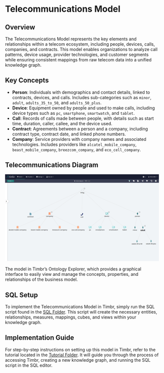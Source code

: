 # Telecommunications Model

## Overview
The Telecommunications Model represents the key elements and relationships within a telecom ecosystem, including people, devices, calls, companies, and contracts. This model enables organizations to analyze call patterns, device usage, provider technologies, and customer segments while ensuring consistent mappings from raw telecom data into a unified knowledge graph.

## Key Concepts
- **Person**: Individuals with demographics and contact details, linked to contracts, devices, and calls. Includes sub-categories such as `minor`, `adult`, `adults_35_to_50`, and `adults_50_plus`.
- **Device**: Equipment owned by people and used to make calls, including device types such as `pc`, `smartphone`, `smartwatch`, and `tablet`.
- **Call**: Records of calls made between people, with details such as start time, duration, caller, callee, and the device used.
- **Contract**: Agreements between a person and a company, including contract type, contract date, and linked phone numbers.
- **Company**: Service providers with company names and associated technologies. Includes providers like `alcatel_mobile_company`, `beast_mobile_company`, `breezcom_company`, and `eco_cell_company`.

## Telecommunications Diagram

![Attached Image of Model](./model.png)

The model in Timbr’s Ontology Explorer, which provides a graphical interface to easily view and manage the concepts, properties, and relationships of the business model.

## SQL Setup
To implement the Telecommunications Model in Timbr, simply run the SQL script found in the 
[SQL Folder](./sql/telecommunications_model.sql). This script will create the necessary entities, relationships, measures, mappings, cubes, and views within your knowledge graph.

## Implementation Guide
For step-by-step instructions on setting up this model in Timbr, refer to the tutorial located in the 
[Tutorial Folder](./tutorial/how_to_setup_telecommunications_model.md). It will guide you through the process of accessing Timbr, creating a new knowledge graph, and running the SQL script in the SQL editor.

